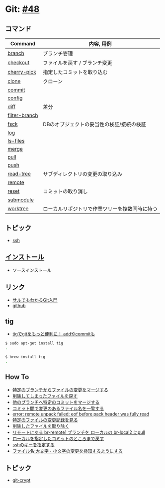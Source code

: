 # Git: [#48](https://github.com/hdknr/scriptogr.am/issues/48)

## コマンド

| Command                               | 内容, 用例                                     |
| ------------------------------------- | ---------------------------------------------- |
| [branch](git.branch.md)               | ブランチ管理                                   |
| [checkout](git.checkout.md)           | ファイルを戻す /  ブランチ変更                 |
| [cherry-pick](git.cherry-pick.md)     | 指定したコミットを取り込む                     |
| [clone](git.clone.md)                 | クローン                                       |
| [commit](git.commit.md)               |                                                |
| [config](git.config.md)               |                                                |
| [diff](git.diff.md)                   | 差分                                           |
| [filter-branch](git.filter-branch.md) |                                                |
| [fsck](git.fsck.md)                   | DBのオブジェクトの妥当性の検証/接続の検証      |
| [log](git.log.md)                     |                                                |
| [ls-files](git.ls-files.md)           |                                                |
| [merge](git.merge.md)                 |                                                |
| [pull](git.pull.md)                   |                                                |
| [push](git.push.md)                   |                                                |
| [read-tree](git.read-tree.md)         | サブディレクトリの変更の取り込み               |
| [remote](git.remote.md)               |                                                |
| [reset](git.reset.md)                 | コミットの取り消し                             |
| [submodule](git.submodule.md)         |                                                |
| [worktree](git.worktree.md)           | ローカルリポジトリで作業ツリーを複数同時に持つ |

## トピック

- [ssh](git.ssh.md)

## [インストール](git.install.md)

- ソースインストール

## リンク

- [サルでもわかるGit入門](http://www.backlog.jp/git-guide/)
- [github](git.github.md)

## tig

- [tigでgitをもっと便利に！ addやcommitも](http://qiita.com/suino/items/b0dae7e00bd7165f79ea)

~~~bash
$ sudo apt-get install tig
.
~~~~

~~~bash
$ brew install tig
.
~~~

## How To

- [特定のブランチからファイルの変更をマージする](git.checkout.md)
- [削除してしまったファイルを戻す](git.checkout.md)
- [他のブランチへ特定のコミットをマージする](git.cherry-pick.md)
- [コミット間で変更のあるファイル名を一覧する](git.diff.md)
- [error: remote unpack failed: eof before pack header was fully read](git.fsck.md)
- [特定のファイルの変更記録を見る](git.log.md)
- [削除したファイルを取り除く](git.ls-files.md)
- [リモートにある br-remote1 ブランチを ローカルの br-local2 にpull](git.pull.md)
- [ローカルを指定したコミットのところまで戻す](git.reset.md)
- [sshのキーを指定する](git.ssh.md)
- [ファイル名:大文字・小文字の変更を検知するようにする](git.config.md)


## トピック

- [git-crypt](git-crypt.md)
